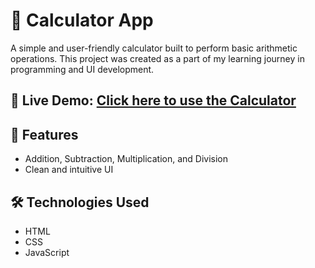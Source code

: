# 🧮 Calculator App

A simple and user-friendly calculator built to perform basic arithmetic operations. This project was created as a part of my learning journey in programming and UI development.

## 🔗 **Live Demo:** [Click here to use the Calculator](https://adhiinsvy13.github.io/Calculator/)
## 🚀 Features

- Addition, Subtraction, Multiplication, and Division
- Clean and intuitive UI

## 🛠️ Technologies Used

- HTML
- CSS
- JavaScript
